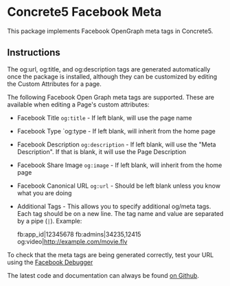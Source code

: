 Concrete5 Facebook Meta
=======================

This package implements Facebook OpenGraph meta tags in Concrete5.

## Instructions

The og:url, og:title, and og:description tags are generated automatically once the package is installed, although they can be customized by editing the Custom Attributes for a page.

The following Facebook Open Graph meta tags are supported. These are available when editing a Page's custom attributes:

* Facebook Title `og:title` - If left blank, will use the page name
* Facebook Type `og:type - If left blank, will inherit from the home page
* Facebook Description `og:description` - If left blank, will use the "Meta Description". If that is blank, 
it will use the Page Description
* Facebook Share Image `og:image` - If left blank, will inherit from the home page
* Facebook Canonical URL `og:url` - Should be left blank unless you know what you are doing
* Additional Tags - This allows you to specify additional og/meta tags. Each tag should be
on a new line. The tag name and value are separated by a pipe (`|`). Example: 

  fb:app_id|12345678
  fb:admins|34235,12415
  og:video|http://example.com/movie.flv

To check that the meta tags are being generated correctly, test your URL using the [Facebook Debugger](https://developers.facebook.com/tools/debug)

The latest code and documentation can always be found [on Github](https://github.com/shihab-alain/sb_facebook_meta).